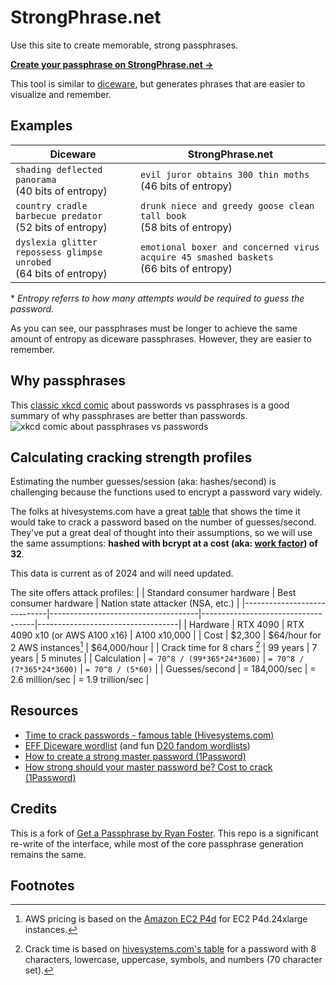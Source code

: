 # StrongPhrase.net
Use this site to create memorable, strong passphrases.

**[Create your passphrase on StrongPhrase.net →](https://strongphrase.net/)**

This tool is similar to [diceware](https://www.eff.org/dice), but generates phrases that are easier to visualize and remember.


## Examples 

| Diceware                                                             | **StrongPhrase.net**                                                                     |
|----------------------------------------------------------------------|------------------------------------------------------------------------------------------|
| `shading deflected panorama`<br>(40 bits of entropy)                 | `evil juror obtains 300 thin moths`<br>(46 bits of entropy)                              |
| `country cradle barbecue predator`<br>(52 bits of entropy)           | `drunk niece and greedy goose clean tall book`<br>(58 bits of entropy)                   |
| `dyslexia glitter repossess glimpse unrobed`<br>(64 bits of entropy) | `emotional boxer and concerned virus acquire 45 smashed baskets`<br>(66 bits of entropy) |

\* *Entropy referrs to how many attempts would be required to guess the password.*

As you can see, our passphrases must be longer to achieve the same amount of entropy as diceware passphrases. However, they are easier to remember.


## Why passphrases
This [classic xkcd comic](https://xkcd.com/936/) about passwords vs passphrases is a good summary of why passphrases are better than passwords.
![xkcd comic about passphrases vs passwords](https://imgs.xkcd.com/comics/password_strength_2x.png)


## Calculating cracking strength profiles
Estimating the number guesses/session (aka: hashes/second) is challenging because the functions used to encrypt a password vary widely.

The folks at hivesystems.com have a great [table](https://www.hivesystems.com/blog/are-your-passwords-in-the-green) that shows the time it would take to crack a password based on the number of guesses/second. They've put a great deal of thought into their assumptions, so we will use the same assumptions: **hashed with bcrypt at a cost (aka: [work factor](https://cheatsheetseries.owasp.org/cheatsheets/Password_Storage_Cheat_Sheet.html#using-work-factors)) of 32**.

This data is current as of 2024 and will need updated.

The site offers attack profiles:
|                             | Standard consumer hardware          | Best consumer hardware             | Nation state attacker (NSA, etc.) |
|-----------------------------|-------------------------------------|------------------------------------|-----------------------------------|
| Hardware                    | RTX 4090                            | RTX 4090 x10 (or AWS A100 x16)     | A100 x10,000                      |
| Cost                        | $2,300                              | $64/hour for 2 AWS instances[^2]   | $64,000/hour                      |
| Crack time for 8 chars [^1] | 99 years                            | 7 years                            | 5 minutes                         |
| Calculation                 | `= 70^8 / (99*365*24*3600)` | `= 70^8 / (7*365*24*3600)` | `= 70^8 / (5*60)`                 |
| Guesses/second              | = 184,000/sec                       | = 2.6 million/sec                  | = 1.9 trillion/sec                |


## Resources
* [Time to crack passwords - famous table (Hivesystems.com)](https://www.hivesystems.com/blog/are-your-passwords-in-the-green)
* [EFF Diceware wordlist](https://www.eff.org/dice) (and fun [D20 fandom wordlists](https://www.eff.org/deeplinks/2018/08/dragon-con-diceware))
* [How to create a strong master password (1Password)](https://blog.1password.com/toward-better-master-passwords/)
* [How strong should your master password be? Cost to crack (1Password)](https://blog.1password.com/cracking-challenge-update/)


## Credits
This is a fork of [Get a Passphrase by Ryan Foster](https://github.com/openidauthority/getapassphrase). This repo is a significant re-write of the interface, while most of the core passphrase generation remains the same.

## Footnotes
[^1]: Crack time is based on [hivesystems.com's table](https://www.hivesystems.com/blog/are-your-passwords-in-the-green) for a password with 8 characters, lowercase, uppercase, symbols, and numbers (70 character set).
[^2]: AWS pricing is based on the [Amazon EC2 P4d](https://aws.amazon.com/ec2/instance-types/p4/) for EC2 P4d.24xlarge instances.